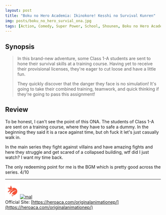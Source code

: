 ```yaml
---
layout: post
title: "Boku no Hero Academia: Ikinokore! Kesshi no Survival Kunren"
img: posts/boku_no_hero_survial_ona.jpg 
tags: [Action, Comedy, Super Power, School, Shounen, Boku no Hero Academia]
---
```


## Synopsis
>In this brand-new adventure, some Class 1-A students are sent to hone their survival skills at a training course. Having yet to receive their provisional licenses, they're eager to cut loose and have a little fun.
>
>They quickly discover that the danger they face is no simulation! It's going to take their combined training, teamwork, and quick thinking if they're going to pass this assignment!

## Review
To be honest, I can't see the point of this ONA. The students of Class 1-A are sent on a training course, where they have to safe a dummy. In the beginning they said it is a race against time, but oh fuck it let's just casually walk in.

In the main series they fight against villains and have amazing fights and here they struggle and get scared of a collapsed building, wtf did I just watch? I want my time back.

   
The only redeeming point for me is the BGM which is pretty good across the series. 4/10

---

[![kitsu](..\assets\img\kitsu.png)](https://kitsu.io/anime/boku-no-hero-academia-ikinokore-kesshi-no-survival-kunren)[![mal](..\assets\img\mal.ico)](https://myanimelist.net/anime/42603/Boku_no_Hero_Academia__Ikinokore_Kesshi_no_Survival_Kunren)  
Official Site: [https://heroaca.com/originalanimationep/](https://heroaca.com/originalanimationep/)